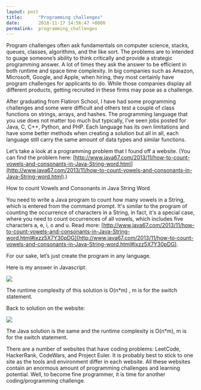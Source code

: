 ```yaml
---
layout: post
title:      "Programming challenges"
date:       2018-11-17 14:56:47 +0000
permalink:  programming_challenges
---
```


			
   Program challenges often ask fundamentals on computer science, stacks, queues, classes, algorithms, and the like sort. The problems are to intended to guage someone’s ability to think critically and provide a strategic programming answer. A lot of times they ask the answer to be efficient in both runtime and space time complexity. In big companies such as Amazon, Microsoft, Google, and Apple, when hiring, they most certainly have program challenges for applicants to do. While those companies display all different products, getting recruited in these firms may pose as a challenge. 
	 
After graduating from Flatiron School, I have had some programming challenges and some were difficult and others test a couple of class functions on strings, arrays, and hashes. The programming language that you use does not matter too much but typically, I’ve seen jobs posted for Java, C, C++, Python, and PHP. Each language has its own limitations and have some better methods when creating a solution but all in all, each language still carry the same amount of data types and similar functions. 

Let’s take a look at a programming problem that I found off a website. (You can find the problem here: [http://www.java67.com/2013/11/how-to-count-vowels-and-consonants-in-Java-String-word.html](http://www.java67.com/2013/11/how-to-count-vowels-and-consonants-in-Java-String-word.html).)

How to count Vowels and Consonants in Java String Word

You need to write a Java program to count how many vowels in a String, which is entered from the command prompt. It's similar to the program of counting the occurrence of characters in a String, in fact, it's a special case, where you need to count occurrences of all vowels, which includes five characters a, e, i, o and u. Read more: [http://www.java67.com/2013/11/how-to-count-vowels-and-consonants-in-Java-String-word.html#ixzz5X7Y30pDG](http://www.java67.com/2013/11/how-to-count-vowels-and-consonants-in-Java-String-word.html#ixzz5X7Y30pDG). 

For our sake, let’s just create the program in any language. 



Here is my answer in Javascript:

![](https://i.imgur.com/mYQ3Mqu.png)

The runtime complexity of this solution is O(n*m) , m is for the switch statement. 





Back to solution on the website:

![](https://i.imgur.com/ZUOFF9c.png)


The Java solution is the same and the runtime complexity is O(n*m), m is for the switch statement.


There are a number of websites that have coding problems: LeetCode, HackerRank, CodeWars, and Project Euler. It is probably best to stick to one site as the tools and environment differ in each website. All these websites contain an enormous amount of programming challenges and learning potential. Well, to become fine programmer, it is time for another coding/programming challenge.


